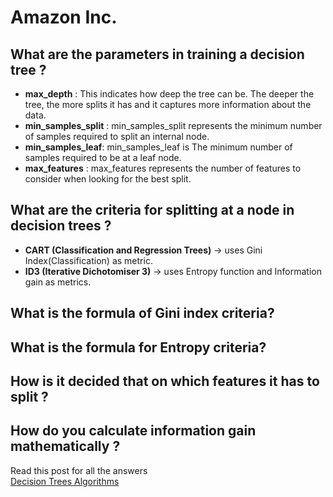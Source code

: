 # Amazon Inc.

## What are the parameters in training a decision tree ?
- **max_depth** : This indicates how deep the tree can be. The deeper the tree, the more splits it has and it captures more information about the data.
- **min_samples_split** : min_samples_split represents the minimum number of samples required to split an internal node.
- **min_samples_leaf**: min_samples_leaf is The minimum number of samples required to be at a leaf node. 
- **max_features** : max_features represents the number of features to consider when looking for the best split.

## What are the criteria for splitting at a node in decision trees ?
- **CART (Classification and Regression Trees)** → uses Gini Index(Classification) as metric.
- **ID3 (Iterative Dichotomiser 3)** → uses Entropy function and Information gain as metrics.

## What is the formula of Gini index criteria?
## What is the formula for Entropy criteria?
## How is it decided that on which features it has to split ?
## How do you calculate information gain mathematically ?

Read this post for all the answers</br>
[Decision Trees Algorithms](https://medium.com/deep-math-machine-learning-ai/chapter-4-decision-trees-algorithms-b93975f7a1f1)
